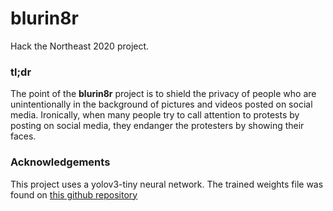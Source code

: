 # blurin8r

Hack the Northeast 2020 project.

### tl;dr

The point of the **blurin8r** project is to shield the privacy of people who are
unintentionally in the background of pictures and videos posted on social media.
Ironically, when many people try to call attention to protests by posting on
social media, they endanger the protesters by showing their faces.

### Acknowledgements

This project uses a yolov3-tiny neural network. The trained weights file was
found on [this github
repository](https://github.com/lthquy/Yolov3-tiny-Face-weights)


